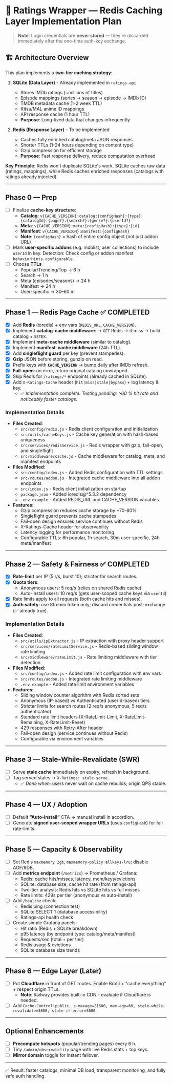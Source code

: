 # 🧩 Ratings Wrapper — Redis Caching Layer Implementation Plan

> **Note**: Login credentials are **never stored** — they're discarded immediately after the one-time auth-key exchange.

## 🏗️ Architecture Overview

This plan implements a **two-tier caching strategy**:

1. **SQLite (Data Layer)** - Already implemented in `ratings-api`
   - Stores IMDb ratings (~millions of titles)
   - Episode mappings (series → season → episode → IMDb ID)
   - TMDB metadata cache (1-2 week TTL)
   - Kitsu/MAL anime ID mappings
   - API response cache (1 hour TTL)
   - **Purpose**: Long-lived data that changes infrequently

2. **Redis (Response Layer)** - To be implemented
   - Caches fully enriched catalog/meta JSON responses
   - Shorter TTLs (1-24 hours depending on content type)
   - Gzip compression for efficient storage
   - **Purpose**: Fast response delivery, reduce computation overhead

**Key Principle**: Redis won't duplicate SQLite's work. SQLite caches raw data (ratings, mappings), while Redis caches enriched responses (catalogs with ratings already injected).

---

## Phase 0 — Prep
- [ ] Finalize **cache-key structure**:
  - **Catalog**: `v{CACHE_VERSION}:catalog:{configHash}:{type}:{catalogId}:{page?}:{search?}:{genre?}:{userId?}`
  - **Meta**: `v{CACHE_VERSION}:meta:{configHash}:{type}:{id}`
  - **Manifest**: `v{CACHE_VERSION}:manifest:{configHash}`
  - **Note**: `{configHash}` = hash of entire config object (not just addon URL)
- [ ] Mark **user-specific addons** (e.g. mdblist, user collections) to include `userId` in key.
  Detection: Check config or addon manifest `behaviorHints.configurable`.
- [ ] Choose **TTLs**
  - Popular/Trending/Top → 6 h
  - Search → 1 h
  - Meta (episodes/seasons) → 24 h
  - Manifest → 24 h
  - User-specific → 30–60 m

---

## Phase 1 — Redis Page Cache ✅ COMPLETED
- [x] Add **Redis** (ioredis) + env vars (`REDIS_URL`, `CACHE_VERSION`).
- [x] Implement **catalog-cache middleware**:
  → `GET` Redis → if miss → build catalog + `SETEX`.
- [x] Implement **meta-cache middleware** (similar to catalog).
- [x] Implement **manifest-cache middleware** (24h TTL).
- [x] Add **singleflight guard** per key (prevent stampedes).
- [x] **Gzip** JSON before storing, gunzip on read.
- [x] Prefix keys with **`CACHE_VERSION`** → bump daily after IMDb refresh.
- [x] **Fail-open**: on error, return original catalog unwrapped.
- [x] Skip Redis for `/ratings/*` endpoints (already cached in SQLite).
- [x] Add `X-Ratings-Cache` header (`hit|miss|stale|bypass`) + log latency & key.
  - ✅ *Implementation complete. Testing pending: >60 % hit rate and noticeably faster catalogs.*

### Implementation Details
- **Files Created**:
  - `src/config/redis.js` - Redis client configuration and initialization
  - `src/utils/cacheKeys.js` - Cache key generation with hash-based uniqueness
  - `src/services/redisService.js` - Redis wrapper with gzip, fail-open, and singleflight
  - `src/middleware/cache.js` - Cache middleware for catalog, meta, and manifest endpoints
- **Files Modified**:
  - `src/config/index.js` - Added Redis configuration with TTL settings
  - `src/routes/addon.js` - Integrated cache middleware into all addon endpoints
  - `src/index.js` - Redis client initialization on startup
  - `package.json` - Added ioredis@^5.3.2 dependency
  - `.env.example` - Added REDIS_URL and CACHE_VERSION variables
- **Features**:
  - Gzip compression reduces cache storage by ~70-80%
  - Singleflight guard prevents cache stampedes
  - Fail-open design ensures service continues without Redis
  - X-Ratings-Cache header for observability
  - Latency logging for performance monitoring
  - Configurable TTLs: 6h popular, 1h search, 30m user-specific, 24h meta/manifest

---

## Phase 2 — Safety & Fairness ✅ COMPLETED
- [x] **Rate-limit** per IP (5 r/s, burst 10); stricter for search routes.
- [x] **Quota tiers**:
  - Anonymous users: 5 req/s (relies on shared Redis cache)
  - Auto-install users: 10 req/s (gets user-scoped cache keys via `userId`)
- [x] Rate limits apply to all requests (both cache hits and misses).
- [x] **Auth safety**: use Stremio token only; discard credentials post-exchange (✅ already true).

### Implementation Details
- **Files Created**:
  - `src/utils/ipExtractor.js` - IP extraction with proxy header support
  - `src/services/rateLimitService.js` - Redis-based sliding window rate limiting
  - `src/middleware/rateLimit.js` - Rate limiting middleware with tier detection
- **Files Modified**:
  - `src/config/index.js` - Added rate limit configuration with env vars
  - `src/routes/addon.js` - Integrated rate limiting middleware
  - `.env.example` - Added rate limit environment variables
- **Features**:
  - Sliding window counter algorithm with Redis sorted sets
  - Anonymous (IP-based) vs Authenticated (userId-based) tiers
  - Stricter limits for search routes (2 req/s anonymous, 5 req/s authenticated)
  - Standard rate limit headers (X-RateLimit-Limit, X-RateLimit-Remaining, X-RateLimit-Reset)
  - 429 responses with Retry-After header
  - Fail-open design (service continues without Redis)
  - Configurable via environment variables

---

## Phase 3 — Stale-While-Revalidate (SWR)
- [ ] Serve **stale cache** immediately on expiry, refresh in background.
- [ ] Tag served stales → `X-Ratings: stale-serve`.
  - ✅ *Done when:* users never wait on cache rebuilds; origin QPS stable.

---

## Phase 4 — UX / Adoption
- [ ] Default **“Auto-Install”** CTA → manual install in accordion.
- [ ] Generate **signed user-scoped wrapper URLs** (uses `configHash`) for fair rate-limits.

---

## Phase 5 — Capacity & Observability
- [ ] Set Redis `maxmemory 2gb`, `maxmemory-policy allkeys-lru`; disable AOF/RDB.
- [ ] Add **metrics endpoint** (`/metrics`) → Prometheus / Grafana:
  - Redis: cache hits/misses, latency, mem/keys/evictions
  - SQLite: database size, cache hit rate (from ratings-api)
  - Two-tier analysis: Redis hits vs SQLite hits vs full misses
  - Rate limits: 429s per tier (anonymous vs auto-install)
- [ ] Add `/healthz` check:
  - Redis ping (connection test)
  - SQLite SELECT 1 (database accessibility)
  - Ratings-api health check
- [ ] Create simple Grafana panels:
  - Hit ratio (Redis + SQLite breakdown)
  - p95 latency (by endpoint type: catalog/meta/manifest)
  - Requests/sec (total + per tier)
  - Redis usage & evictions
  - SQLite database size trends

---

## Phase 6 — Edge Layer (Later)
- [ ] Put **Cloudflare** in front of GET routes.
  Enable Brotli + "cache everything" + respect origin TTLs.
  - **Note**: Railway provides built-in CDN - evaluate if Cloudflare is needed.
- [ ] Add `Cache-Control`:
  `public, s-maxage=21600, max-age=60, stale-while-revalidate=3600, stale-if-error=3600`

---

## Optional Enhancements
- [ ] **Precompute hotspots** (popular/trending pages) every 6 h.
- [ ] Tiny `/admin/observability` page with live Redis stats + top keys.
- [ ] **Mirror domain** toggle for instant failover.

---

✅ Result: faster catalogs, minimal DB load, transparent monitoring, and fully safe auth handling.
